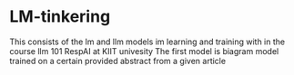 # LM-tinkering
This consists of the lm and llm models im learning and training with in the course llm 101 RespAI at KIIT univesity
The first model is biagram model trained on a certain provided abstract from a given article
